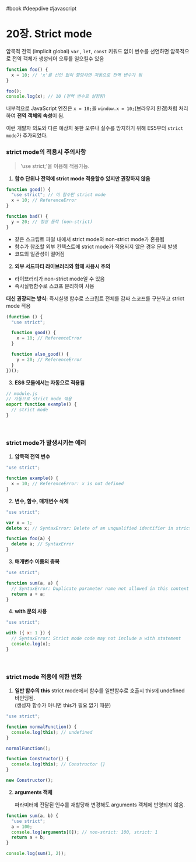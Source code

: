 #book #deepdive #javascript

# 20장. Strict mode

암묵적 전역 (implicit global)
`var` , `let`, `const` 키워드 없이 변수를 선언하면 암묵적으로 전역 객체가 생성되어 오류를 일으킬수 있음

```js
function foo() {
  x = 10; // 'x'를 선언 없이 할당하면 자동으로 전역 변수가 됨
}

foo();
console.log(x); // 10 (전역 변수로 설정됨)
```

내부적으로 JavaScript 엔진은 `x = 10;`을 `window.x = 10;`(브라우저 환경)처럼 처리하여 **전역 객체의 속성**이 됨.

이런 개발자 의도와 다른 예상치 못한 오류나 실수를 방지하기 위해 ES5부터 `strict mode`가 추가되었다.

### strict mode의 적용시 주의사항

> 'use strict;'을 이용해 적용가능.

1. **함수 단위나 전역에 strict mode 적용할수 있지만 권장하지 않음**

```javascript
function good() {
  "use strict"; // 이 함수만 strict mode
  x = 10; // ReferenceError
}

function bad() {
  y = 20; // 정상 동작 (non-strict)
}
```

- 같은 스크립트 파일 내에서 strict mode와 non-strict mode가 혼용됨
- 함수가 참조할 외부 컨텍스트에 strict mode가 적용되지 않은 경우 문제 발생
- 코드의 일관성이 떨어짐

2. **외부 서드파티 라이브러리와 함께 사용시 주의**

- 라이브러리가 non-strict mode일 수 있음
- 즉시실행함수로 스코프 분리하여 사용

**대신 권장되는 방식:** 즉시실행 함수로 스크립트 전체를 감싸 스코프를 구분하고 strict mode 적용

```javascript
(function () {
  "use strict";

  function good() {
    x = 10; // ReferenceError
  }

  function also_good() {
    y = 20; // ReferenceError
  }
})();
```

3. **ES6 모듈에서는 자동으로 적용됨**

```javascript
// module.js
// 자동으로 strict mode 적용
export function example() {
  // strict mode
}
```

<br>

### strict mode가 발생시키는 에러

1. **암묵적 전역 변수**

```javascript
"use strict";

function example() {
  x = 10; // ReferenceError: x is not defined
}
```

2. **변수, 함수, 매개변수 삭제**

```javascript
"use strict";

var x = 1;
delete x; // SyntaxError: Delete of an unqualified identifier in strict mode

function foo(a) {
  delete a; // SyntaxError
}
```

3. **매개변수 이름의 중복**

```javascript
"use strict";

function sum(a, a) {
  // SyntaxError: Duplicate parameter name not allowed in this context
  return a + a;
}
```

4. **with 문의 사용**

```javascript
"use strict";

with ({ x: 1 }) {
  // SyntaxError: Strict mode code may not include a with statement
  console.log(x);
}
```

<br>

### strict mode 적용에 의한 변화

1. **일반 함수의 this**
   strict mode에서 함수를 일반함수로 호출시 this에 undefined 바인딩됨.<br> (생성자 함수가 아니면 this가 필요 없기 때문)

```javascript
"use strict";

function normalFunction() {
  console.log(this); // undefined
}

normalFunction();

function Constructor() {
  console.log(this); // Constructor {}
}

new Constructor();
```

2. **arguments 객체**<br>

   파라미터에 전달된 인수를 재할당해 변경해도 arguments 객체에 반영되지 않음.

```javascript
function sum(a, b) {
  "use strict";
  a = 100;
  console.log(arguments[0]); // non-strict: 100, strict: 1
  return a + b;
}

console.log(sum(1, 2));
```
